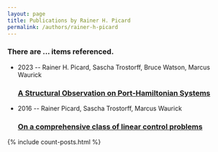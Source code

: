 ```yaml
---
layout: page
title: Publications by Rainer H. Picard
permalink: /authors/rainer-h-picard
---
```


<h3 id="number-posts">There are ... items referenced.</h3>
<ul class="post-list">
<li><span class='post-meta'>2023 -- Rainer H. Picard, Sascha Trostorff, Bruce Watson, Marcus Waurick</span><h3><a class='post-link' href="{{ site.baseurl }}/a-structural-observation-on-port-hamiltonian-systems">A Structural Observation on Port-Hamiltonian Systems</a></h3></li>
<li><span class='post-meta'>2016 -- Rainer Picard, Sascha Trostorff, Marcus Waurick</span><h3><a class='post-link' href="{{ site.baseurl }}/on-a-comprehensive-class-of-linear-control-problems">On a comprehensive class of linear control problems</a></h3></li>

</ul>
{% include count-posts.html %}
